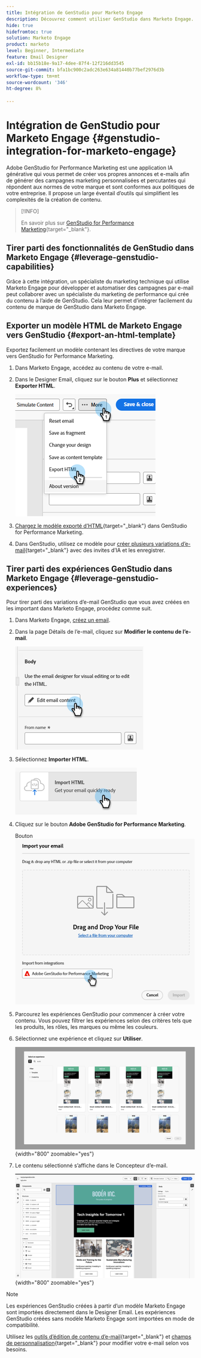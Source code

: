 ```yaml
---
title: Intégration de GenStudio pour Marketo Engage
description: Découvrez comment utiliser GenStudio dans Marketo Engage.
hide: true
hidefromtoc: true
solution: Marketo Engage
product: marketo
level: Beginner, Intermediate
feature: Email Designer
exl-id: bb15b18e-9a17-4dee-87f4-12f216dd3545
source-git-commit: bfa1bc900c2adc263e634a81440b77bef2976d3b
workflow-type: tm+mt
source-wordcount: '346'
ht-degree: 8%

---
```


# Intégration de GenStudio pour Marketo Engage {#genstudio-integration-for-marketo-engage}

Adobe GenStudio for Performance Marketing est une application IA générative qui vous permet de créer vos propres annonces et e-mails afin de générer des campagnes marketing personnalisées et percutantes qui répondent aux normes de votre marque et sont conformes aux politiques de votre entreprise. Il propose un large éventail d’outils qui simplifient les complexités de la création de contenu.

>[!INFO]
>
>En savoir plus sur [GenStudio for Performance Marketing](https://experienceleague.adobe.com/fr/docs/genstudio-for-performance-marketing/user-guide/home){target="_blank"}.

## Tirer parti des fonctionnalités de GenStudio dans Marketo Engage {#leverage-genstudio-capabilities}

Grâce à cette intégration, un spécialiste du marketing technique qui utilise Marketo Engage pour développer et automatiser des campagnes par e-mail peut collaborer avec un spécialiste du marketing de performance qui crée du contenu à l’aide de GenStudio. Cela leur permet d’intégrer facilement du contenu de marque de GenStudio dans Marketo Engage.

## Exporter un modèle HTML de Marketo Engage vers GenStudio {#export-an-html-template}

Exportez facilement un modèle contenant les directives de votre marque vers GenStudio for Performance Marketing.

1. Dans Marketo Engage, accédez au contenu de votre e-mail.

1. Dans le Designer Email, cliquez sur le bouton **Plus** et sélectionnez **Exporter HTML**.

   ![Exportation de votre HTML](assets/genstudio-integration-1.png)

1. [Chargez le modèle exporté d’HTML](https://experienceleague.adobe.com/fr/docs/genstudio-for-performance-marketing/user-guide/content/templates/use-templates#templates-from-ajo-and-marketo){target="_blank"} dans GenStudio for Performance Marketing.

1. Dans GenStudio, utilisez ce modèle pour [créer plusieurs variations d’e-mail](https://experienceleague.adobe.com/fr/docs/genstudio-for-performance-marketing/user-guide/create/create-email-experience){target="_blank"} avec des invites d’IA et les enregistrer.

## Tirer parti des expériences GenStudio dans Marketo Engage {#leverage-genstudio-experiences}

Pour tirer parti des variations d’e-mail GenStudio que vous avez créées en les important dans Marketo Engage, procédez comme suit.

1. Dans Marketo Engage, [créez un email](/help/marketo/product-docs/email-marketing/email-designer/email-authoring.md#create-an-email).

1. Dans la page Détails de l’e-mail, cliquez sur **Modifier le contenu de l’e-mail**.

   ![Bouton Modifier le contenu de l’e-mail](assets/genstudio-integration-2.png)

1. Sélectionnez **Importer HTML**.

   ![bouton Importer HTML](assets/genstudio-integration-3.png)

1. Cliquez sur le bouton **Adobe GenStudio for Performance Marketing**.

   Bouton ![Adobe GenStudio for Performance Marketing](assets/genstudio-integration-4.png)

1. Parcourez les expériences GenStudio pour commencer à créer votre contenu. Vous pouvez filtrer les expériences selon des critères tels que les produits, les rôles, les marques ou même les couleurs.

1. Sélectionnez une expérience et cliquez sur **Utiliser**.

   ![Sélectionnez l’expérience souhaitée](assets/genstudio-integration-5.png){width="800" zoomable="yes"}

1. Le contenu sélectionné s’affiche dans le Concepteur d’e-mail.

   ![Concepteur d’e-mail](assets/genstudio-integration-6.png){width="800" zoomable="yes"}

>[!NOTE]
>
>Les expériences GenStudio créées à partir d’un modèle Marketo Engage sont importées directement dans le Designer Email. Les expériences GenStudio créées sans modèle Marketo Engage sont importées en mode de compatibilité.

Utilisez les [outils d’édition de contenu d’e-mail](/help/marketo/product-docs/email-marketing/email-designer/email-authoring.md#add-structure-and-content){target="_blank"} et [champs de personnalisation](/help/marketo/product-docs/email-marketing/email-designer/email-authoring.md#personalize-content){target="_blank"} pour modifier votre e-mail selon vos besoins.
